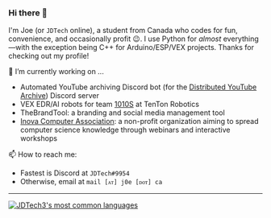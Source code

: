 ### Hi there 👋

I'm Joe (or `JDTech` online), a student from Canada who codes for fun, convenience, and occasionally profit 😉. I use Python for *almost* everything—with the exception being C++ for Arduino/ESP/VEX projects. Thanks for checking out my profile!

🔭 I’m currently working on ...

- Automated YouTube archiving Discord bot (for the [Distributed YouTube Archive](https://j0e.ca/yt/)) Discord server
- VEX EDR/AI robots for team [1010S](https://github.com/JRE-Robotics) at TenTon Robotics
- TheBrandTool: a branding and social media management tool 
- [Inova Computer Association](https://inovaca.org/): a non-profit organization aiming to spread computer science knowledge through webinars and interactive workshops

📫 How to reach me:
- Fastest is Discord at `JDTech#9954`
- Otherwise, email at `mail [ᴀᴛ] j0e [ᴅᴏᴛ] ca`

---

<!-- [![JDTech3's GitHub stats](https://github-readme-stats.vercel.app/api?username=jdtech3&count_private=true&show_icons=true&include_all_commits=true)](https://github.com/anuraghazra/github-readme-stats) -->

[![JDTech3's most common languages](https://github-readme-stats.vercel.app/api/top-langs/?username=jdtech3&layout=compact&theme=radical)](https://github.com/anuraghazra/github-readme-stats)


<!--
**jdtech3/jdtech3** is a ✨ _special_ ✨ repository because its `README.md` (this file) appears on your GitHub profile.

Here are some ideas to get you started:

- 🔭 I’m currently working on ...
- 🌱 I’m currently learning ...
- 👯 I’m looking to collaborate on ...
- 🤔 I’m looking for help with ...
- 💬 Ask me about ...
- 📫 How to reach me: ...
- 😄 Pronouns: ...
- ⚡ Fun fact: ...
-->
